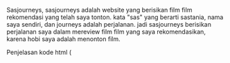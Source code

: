 Sasjourneys, sasjourneys adalah website yang berisikan film film rekomendasi yang telah saya tonton. kata "sas" yang berarti sastania, nama saya sendiri, dan journeys adalah perjalanan. jadi sasjourneys berisikan perjalanan saya dalam mereview film film yang saya rekomendasikan, karena hobi saya adalah menonton film.

Penjelasan kode html
   (<title>) : kode untuk menginput judul 
   saya menggunakan "welcome to sasjourneys, full on movies reccomendation" sebagai kalimat pembuka agar orang mengetahui bahwa website sasjourneys adalah website untuk film rekomendasi dari author, yaitu saya sendiri
   
   (<img src=) : kode untuk menginput foto dari internet.
   saya memilih menambahkan foto ini agar tampilan web saya terlihat lebih menarik
   



